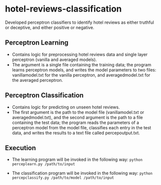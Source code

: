 # hotel-reviews-classification
Developed perceptron classifiers to identify hotel reviews as either truthful or deceptive, and either positive or negative.

## Perceptron Learning
- Contains logic for preprocessing hotel reviews data and single layer perceptron (vanilla and averaged models).
- The argument is a single file containing the training data; the program learns perceptron models, and writes the model parameters to two files: vanillamodel.txt for the vanilla perceptron, and averagedmodel.txt for the averaged perceptron.

## Perceptron Classification
- Contains logic for predicting on unseen hotel reviews.
- The first argument is the path to the model file (vanillamodel.txt or averagedmodel.txt), and the second argument is the path to a file containing the test data; the program reads the parameters of a perceptron model from the model file, classifies each entry in the test data, and writes the results to a text file called percepoutput.txt.

## Execution

- The learning program will be invoked in the following way:
`` python perceplearn.py /path/to/input ``

- The classification program will be invoked in the following way:
`` python percepclassify.py /path/to/model /path/to/input ``
